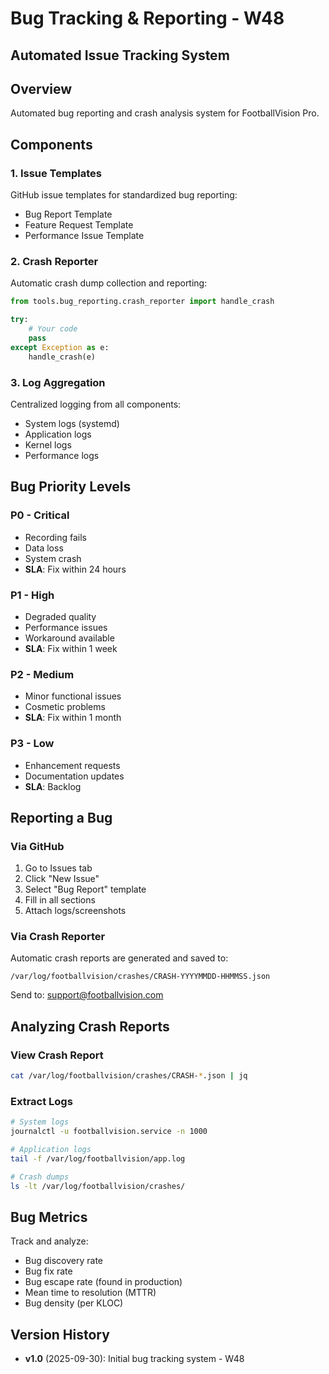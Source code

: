 # Bug Tracking & Reporting - W48
## Automated Issue Tracking System

## Overview
Automated bug reporting and crash analysis system for FootballVision Pro.

## Components

### 1. Issue Templates
GitHub issue templates for standardized bug reporting:
- Bug Report Template
- Feature Request Template
- Performance Issue Template

### 2. Crash Reporter
Automatic crash dump collection and reporting:
```python
from tools.bug_reporting.crash_reporter import handle_crash

try:
    # Your code
    pass
except Exception as e:
    handle_crash(e)
```

### 3. Log Aggregation
Centralized logging from all components:
- System logs (systemd)
- Application logs
- Kernel logs
- Performance logs

## Bug Priority Levels

### P0 - Critical
- Recording fails
- Data loss
- System crash
- **SLA**: Fix within 24 hours

### P1 - High
- Degraded quality
- Performance issues
- Workaround available
- **SLA**: Fix within 1 week

### P2 - Medium
- Minor functional issues
- Cosmetic problems
- **SLA**: Fix within 1 month

### P3 - Low
- Enhancement requests
- Documentation updates
- **SLA**: Backlog

## Reporting a Bug

### Via GitHub
1. Go to Issues tab
2. Click "New Issue"
3. Select "Bug Report" template
4. Fill in all sections
5. Attach logs/screenshots

### Via Crash Reporter
Automatic crash reports are generated and saved to:
```
/var/log/footballvision/crashes/CRASH-YYYYMMDD-HHMMSS.json
```

Send to: support@footballvision.com

## Analyzing Crash Reports

### View Crash Report
```bash
cat /var/log/footballvision/crashes/CRASH-*.json | jq
```

### Extract Logs
```bash
# System logs
journalctl -u footballvision.service -n 1000

# Application logs
tail -f /var/log/footballvision/app.log

# Crash dumps
ls -lt /var/log/footballvision/crashes/
```

## Bug Metrics

Track and analyze:
- Bug discovery rate
- Bug fix rate
- Bug escape rate (found in production)
- Mean time to resolution (MTTR)
- Bug density (per KLOC)

## Version History
- **v1.0** (2025-09-30): Initial bug tracking system - W48
